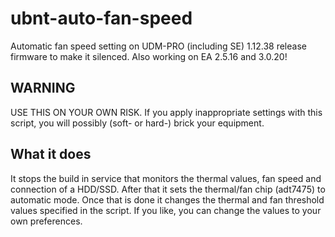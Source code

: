 # ubnt-auto-fan-speed
Automatic fan speed setting on UDM-PRO (including SE) 1.12.38 release firmware to make it silenced. Also working on EA 2.5.16 and 3.0.20!


## WARNING
USE THIS ON YOUR OWN RISK.
If you apply inappropriate settings with this script, you will possibly (soft- or hard-) brick your equipment.



## What it does
It stops the build in service that monitors the thermal values, fan speed and connection of a HDD/SSD. After that it sets the thermal/fan chip (adt7475) to automatic mode. Once that is done it changes the thermal and fan threshold values specified in the script. If you like, you can change the values to your own preferences.
